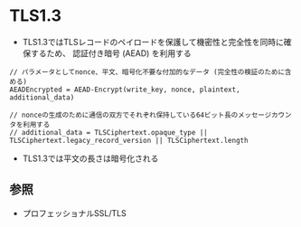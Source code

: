 # TLS1.3
- TLS1.3ではTLSレコードのペイロードを保護して機密性と完全性を同時に確保するため、
  認証付き暗号 (AEAD) を利用する

```
// パラメータとしてnonce、平文、暗号化不要な付加的なデータ (完全性の検証のために含める)
AEADEncrypted = AEAD-Encrypt(write_key, nonce, plaintext, additional_data)

// nonceの生成のために通信の双方でそれぞれ保持している64ビット長のメッセージカウンタを利用する
// additional_data = TLSCiphertext.opaque_type || TLSCiphertext.legacy_record_version || TLSCiphertext.length
```

- TLS1.3では平文の長さは暗号化される

## 参照
- プロフェッショナルSSL/TLS

